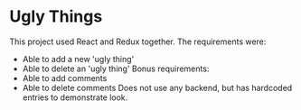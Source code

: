 # Ugly Things

This project used React and Redux together. 
The requirements were:
* Able to add a new 'ugly thing'
* Able to delete an 'ugly thing'
Bonus requirements:
* Able to add comments
* Able to delete comments
Does not use any backend, but has hardcoded entries to demonstrate look.
